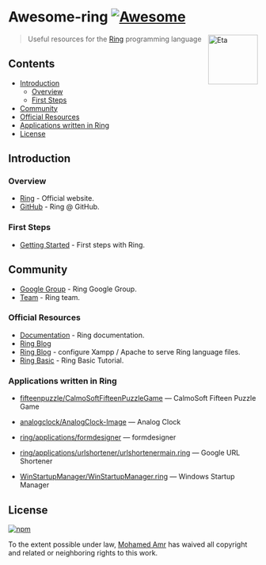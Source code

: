 # Awesome-ring [![Awesome](https://cdn.rawgit.com/sindresorhus/awesome/d7305f38d29fed78fa85652e3a63e154dd8e8829/media/badge.svg)](https://github.com/sindresorhus/awesome)

[<img src="http://ring-lang.sourceforge.net/thering.jpg" align="right" width="100" alt="Eta">](https://github.com/ring-lang/ring)



> Useful resources for the [Ring](http://ring-lang.net/) programming language



## Contents

<!-- START doctoc generated TOC please keep comment here to allow auto update -->
<!-- DON'T EDIT THIS SECTION, INSTEAD RE-RUN doctoc TO UPDATE -->


- [Introduction](#introduction)
  - [Overview](#overview)
  - [First Steps](#first-steps)
- [Community](#community)
- [Official Resources](#official-resources)
- [Applications written in Ring](#applications-written-in-ring)
- [License](#license)

<!-- END doctoc generated TOC please keep comment here to allow auto update -->

## Introduction

### Overview

- [Ring](http://ring-lang.net/) - Official website.
- [GitHub](https://github.com/ring-lang/ring) - Ring @ GitHub.
 
### First Steps

- [Getting Started](http://ring-lang.sourceforge.net/doc1.6/index.html) - First steps with Ring.

## Community

- [Google Group](https://groups.google.com/forum/#!forum/ring-lang) - Ring Google Group.
- [Team](http://ring-lang.sourceforge.net/team.html) - Ring team.

### Official Resources

- [Documentation](http://ring-lang.sourceforge.net/doc1.6/index.html) - Ring documentation.
- [Ring Blog](https://ringprogramming4arab.wordpress.com/) 
- [Ring Blog](https://watanydev.blogspot.com.eg/2016/02/tutorial-how-to-configure-xampp-to.html) - configure  Xampp / Apache to serve Ring language files.
- [Ring Basic](https://www.youtube.com/watch?v=uSv5rJp6snw&list=PLgc0fyJgivssosIJu4kJGk5avIjaMzYHK) - Ring Basic Tutorial.

### Applications written in Ring
* [fifteenpuzzle/CalmoSoftFifteenPuzzleGame](https://github.com/ring-lang/ring/blob/master/applications/fifteenpuzzle/CalmoSoftFifteenPuzzleGame.ring) — CalmoSoft Fifteen Puzzle Game 

* [analogclock/AnalogClock-Image](https://github.com/ring-lang/ring/blob/master/applications/analogclock/AnalogClock-Image.ring) — Analog Clock

* [ring/applications/formdesigner](https://github.com/ring-lang/ring/tree/master/applications/formdesigner) — formdesigner

* [ring/applications/urlshortener/urlshortenermain.ring](https://github.com/ring-lang/ring/blob/master/applications/urlshortener/urlshortenermain.ring) — Google URL Shortener

* [WinStartupManager/WinStartupManager.ring](https://github.com/MajdiSobain/WinStartupManager/blob/master/WinStartupManager.ring) — Windows Startup Manager

## License

[![npm](https://img.shields.io/npm/l/express.svg)](https://github.com/devmohamedamr/awesome-ring)

To the extent possible under law, [Mohamed Amr](https://github.com/devmohamedamr) has waived all copyright and related or neighboring rights to this work.
